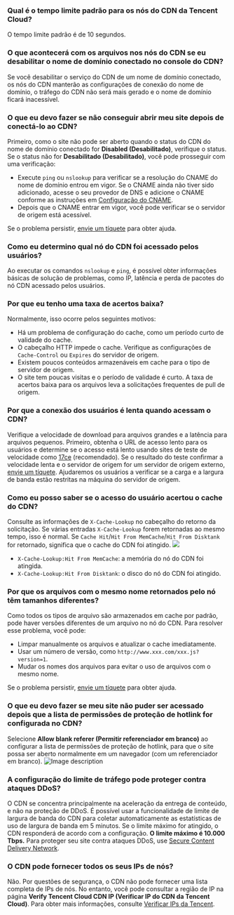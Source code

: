 
[](id:q1)
### Qual é o tempo limite padrão para os nós do CDN da Tencent Cloud?
O tempo limite padrão é de 10 segundos.

[](id:q2)
### O que acontecerá com os arquivos nos nós do CDN se eu desabilitar o nome de domínio conectado no console do CDN?
Se você desabilitar o serviço do CDN de um nome de domínio conectado, os nós do CDN manterão as configurações de conexão do nome de domínio, o tráfego do CDN não será mais gerado e o nome de domínio ficará inacessível.

[](id:q3)
### O que eu devo fazer se não conseguir abrir meu site depois de conectá-lo ao CDN?
Primeiro, como o site não pode ser aberto quando o status do CDN do nome de domínio conectado for **Disabled (Desabilitado)**, verifique o status. Se o status não for **Desabilitado (Desabilitado)**, você pode prosseguir com uma verificação:
+ Execute `ping` ou `nslookup` para verificar se a resolução do CNAME do nome de domínio entrou em vigor. Se o CNAME ainda não tiver sido adicionado, acesse o seu provedor de DNS e adicione o CNAME conforme as instruções em [Configuração do CNAME](https://intl.cloud.tencent.com/document/product/228/3121).
+ Depois que o CNAME entrar em vigor, você pode verificar se o servidor de origem está acessível.

Se o problema persistir, [envie um tíquete](https://console.cloud.tencent.com/workorder/category) para obter ajuda.

[](id:q4)
### Como eu determino qual nó do CDN foi acessado pelos usuários?
Ao executar os comandos `nslookup` e `ping`, é possível obter informações básicas de solução de problemas, como IP, latência e perda de pacotes do nó CDN acessado pelos usuários.

[](id:q5)
### Por que eu tenho uma taxa de acertos baixa?
Normalmente, isso ocorre pelos seguintes motivos:
+ Há um problema de configuração do cache, como um período curto de validade do cache.
+ O cabeçalho HTTP impede o cache. Verifique as configurações de `Cache-Control` ou `Expires` do servidor de origem.
+ Existem poucos conteúdos armazenáveis em cache para o tipo de servidor de origem.
+ O site tem poucas visitas e o período de validade é curto. A taxa de acertos baixa para os arquivos leva a solicitações frequentes de pull de origem.

[](id:q6)
### Por que a conexão dos usuários é lenta quando acessam o CDN?
Verifique a velocidade de download para arquivos grandes e a latência para arquivos pequenos. Primeiro, obtenha o URL de acesso lento para os usuários e determine se o acesso está lento usando sites de teste de velocidade como [17ce](http://www.17ce.com) (recomendado).
Se o resultado do teste confirmar a velocidade lenta e o servidor de origem for um servidor de origem externo, [envie um tíquete](https://console.cloud.tencent.com/workorder/category). Ajudaremos os usuários a verificar se a carga e a largura de banda estão restritas na máquina do servidor de origem.

[](id:q7)
### Como eu posso saber se o acesso do usuário acertou o cache do CDN?
Consulte as informações de `X-Cache-Lookup` no cabeçalho do retorno da solicitação. Se várias entradas `X-Cache-Lookup` forem retornadas ao mesmo tempo, isso é normal. Se `Cache Hit`/`Hit From MemCache`/`Hit From Disktank` for retornado, significa que o cache do CDN foi atingido.
![](https://mc.qcloudimg.com/static/img/64ac912c895b36f0241a927df6da3543/image.png)
+ `X-Cache-Lookup:Hit From MemCache`: a memória do nó do CDN foi atingida.
+ `X-Cache-Lookup:Hit From Disktank`: o disco do nó do CDN foi atingido.

[](id:q8)
### Por que os arquivos com o mesmo nome retornados pelo nó têm tamanhos diferentes?
Como todos os tipos de arquivo são armazenados em cache por padrão, pode haver versões diferentes de um arquivo no nó do CDN. Para resolver esse problema, você pode:
+ Limpar manualmente os arquivos e atualizar o cache imediatamente.
+ Usar um número de versão, como `http://www.xxx.com/xxx.js?version=1`.
+ Mudar os nomes dos arquivos para evitar o uso de arquivos com o mesmo nome.

Se o problema persistir, [envie um tíquete](https://console.cloud.tencent.com/workorder/category) para obter ajuda.

[](id:q9)
### O que eu devo fazer se meu site não puder ser acessado depois que a lista de permissões de proteção de hotlink for configurada no CDN?

Selecione **Allow blank referer (Permitir referenciador em branco)** ao configurar a lista de permissões de proteção de hotlink, para que o site possa ser aberto normalmente em um navegador (com um referenciador em branco).
![Image description](https://main.qcloudimg.com/raw/3ec77732d4f5266278af2e8f569b08a2.png)

[](id:q10)
### A configuração do limite de tráfego pode proteger contra ataques DDoS?

O CDN se concentra principalmente na aceleração da entrega de conteúdo, e não na proteção de DDoS. É possível usar a funcionalidade de limite de largura de banda do CDN para coletar automaticamente as estatísticas de uso de largura de banda em 5 minutos. Se o limite máximo for atingido, o CDN responderá de acordo com a configuração. **O limite máximo é 10.000 Tbps.** Para proteger seu site contra ataques DDoS, use [Secure Content Delivery Network](https://intl.cloud.tencent.com/products/scdn).

[](id:q11)
### O CDN pode fornecer todos os seus IPs de nós? 
Não. Por questões de segurança, o CDN não pode fornecer uma lista completa de IPs de nós. No entanto, você pode consultar a região de IP na página **Verify Tencent Cloud CDN IP (Verificar IP do CDN da Tencent Cloud)**. Para obter mais informações, consulte [Verificar IPs da Tencent](https://intl.cloud.tencent.com/document/product/228/10747).
